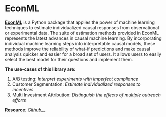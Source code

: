 # EconML

[**EconML**](https://www.microsoft.com/en-us/research/project/econml/) is a Python package that applies the power of machine learning techniques to estimate individualized causal responses from observational or experimental data. The suite of estimation methods provided in EconML represents the latest advances in causal machine learning. By incorporating individual machine learning steps into interpretable causal models, these methods improve the reliability of what-if predictions and make causal analysis quicker and easier for a broad set of users. It allows users to easily select the best model for their questions and implement them.

**The use-cases of this library are:**

1. A/B testing: _Interpret experiments with imperfect compliance_
2. Customer Segmentation: _Estimate individualized responses to incentives_
3. Multi Investment Attribution: _Distinguish the effects of multiple outreach efforts_

**Resource**_:_ [_Github_](https://github.com/microsoft/EconML/blob/master/notebooks/CustomerScenarios/Case%20Study%20-%20Recommendation%20AB%20Testing%20at%20An%20Online%20Travel%20Company.ipynb)\_\_

